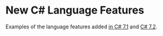 # New C# Language Features

Examples of the language features added [in C# 7.1](https://github.com/dotnet/roslyn/blob/master/docs/Language%20Feature%20Status.md#c-71)
and [C# 7.2](https://github.com/dotnet/roslyn/blob/master/docs/Language%20Feature%20Status.md#c-72).
